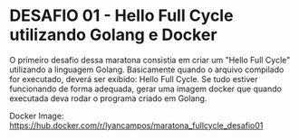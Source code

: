 # DESAFIO 01 - Hello Full Cycle utilizando Golang e Docker

O primeiro desafio dessa maratona consistia em criar um "Hello Full Cycle" utilizando a linguagem Golang.
Basicamente quando o arquivo compilado for executado, deverá ser exibido: Hello Full Cycle.
Se tudo estiver funcionando de forma adequada, gerar uma imagem docker que quando executada deva rodar o programa criado em Golang.

Docker Image: <a href="https://hub.docker.com/r/lyancampos/maratona_fullcycle_desafio02" target="blank">https://hub.docker.com/r/lyancampos/maratona_fullcycle_desafio01</a>
